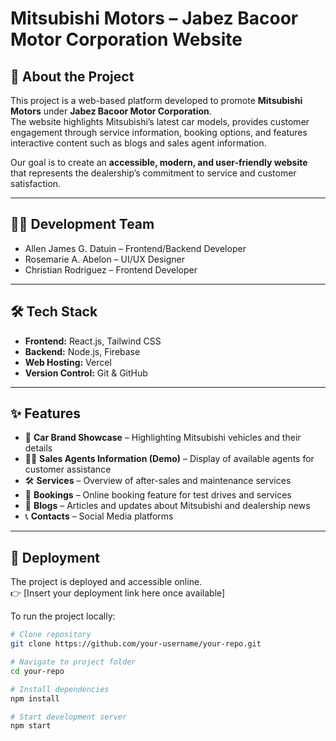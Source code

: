 # Mitsubishi Motors – Jabez Bacoor Motor Corporation Website  

## 📌 About the Project  
This project is a web-based platform developed to promote **Mitsubishi Motors** under **Jabez Bacoor Motor Corporation**.  
The website highlights Mitsubishi’s latest car models, provides customer engagement through service information, booking options, and features interactive content such as blogs and sales agent information.  

Our goal is to create an **accessible, modern, and user-friendly website** that represents the dealership’s commitment to service and customer satisfaction.  

---

## 👨‍💻 Development Team  
- Allen James G. Datuin –  Frontend/Backend Developer 
- Rosemarie A. Abelon – UI/UX Designer  
- Christian Rodriguez – Frontend Developer    

---

## 🛠️ Tech Stack  
- **Frontend:** React.js, Tailwind CSS  
- **Backend:** Node.js, Firebase  
- **Web Hosting:** Vercel  
- **Version Control:** Git & GitHub  

---

## ✨ Features  
- 🚗 **Car Brand Showcase** – Highlighting Mitsubishi vehicles and their details  
- 👨‍💼 **Sales Agents Information (Demo)** – Display of available agents for customer assistance  
- 🛠️ **Services** – Overview of after-sales and maintenance services  
- 📅 **Bookings** – Online booking feature for test drives and services  
- 📰 **Blogs** – Articles and updates about Mitsubishi and dealership news  
- 📞 **Contacts** – Social Media platforms  

---

## 🚀 Deployment  
The project is deployed and accessible online.  
👉 [Insert your deployment link here once available]  

To run the project locally:  

```bash
# Clone repository
git clone https://github.com/your-username/your-repo.git

# Navigate to project folder
cd your-repo

# Install dependencies
npm install

# Start development server
npm start

